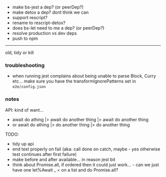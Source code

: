 - make bs-jest a dep? (or peerDep?)
- make detox a dep? dont think we can
- support rescript?
- rename to rescript-detox?
- does bs-let need to me a dep? (or peerDep?)
- resolve production vs dev deps
- push to npm

------------------------

old, tidy or kill

### troubleshooting
- when running jest complains about being unable to parse Block, Curry etc... make sure you have the transformIgnorePatterns set in `e2e/config.json`

### notes

API: kind of want...
- await do athing |> await do another thing |> await do another thing
- or await do athing |> do another thing |> do another thing

TODO:
- tidy up api
- end test properly on fail (aka: call done on catch, maybe - yes otherwise test continues after first failure)
- make before and after available... in reason jest bit
- think about Promise.all, if ordered then it could just work... - can we just have one let%Await _ = on a list and do Promise.all?
